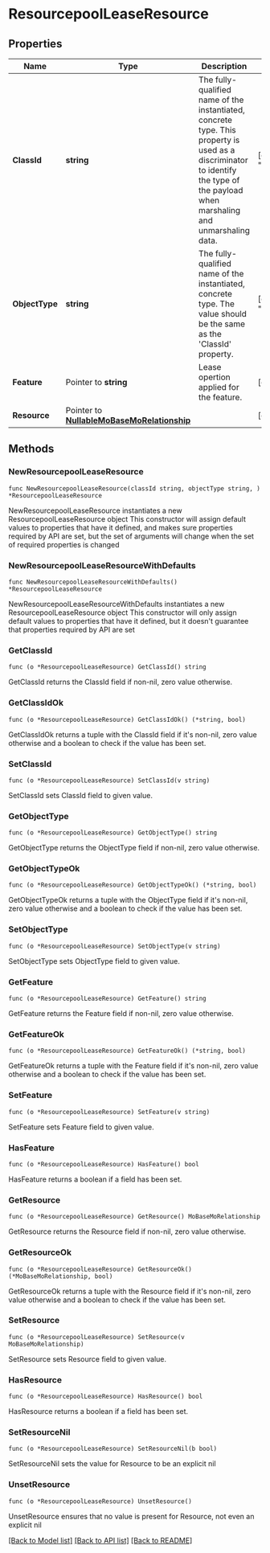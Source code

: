 # ResourcepoolLeaseResource

## Properties

Name | Type | Description | Notes
------------ | ------------- | ------------- | -------------
**ClassId** | **string** | The fully-qualified name of the instantiated, concrete type. This property is used as a discriminator to identify the type of the payload when marshaling and unmarshaling data. | [default to "resourcepool.LeaseResource"]
**ObjectType** | **string** | The fully-qualified name of the instantiated, concrete type. The value should be the same as the &#39;ClassId&#39; property. | [default to "resourcepool.LeaseResource"]
**Feature** | Pointer to **string** | Lease opertion applied for the feature. | [optional] [readonly] 
**Resource** | Pointer to [**NullableMoBaseMoRelationship**](MoBaseMoRelationship.md) |  | [optional] 

## Methods

### NewResourcepoolLeaseResource

`func NewResourcepoolLeaseResource(classId string, objectType string, ) *ResourcepoolLeaseResource`

NewResourcepoolLeaseResource instantiates a new ResourcepoolLeaseResource object
This constructor will assign default values to properties that have it defined,
and makes sure properties required by API are set, but the set of arguments
will change when the set of required properties is changed

### NewResourcepoolLeaseResourceWithDefaults

`func NewResourcepoolLeaseResourceWithDefaults() *ResourcepoolLeaseResource`

NewResourcepoolLeaseResourceWithDefaults instantiates a new ResourcepoolLeaseResource object
This constructor will only assign default values to properties that have it defined,
but it doesn't guarantee that properties required by API are set

### GetClassId

`func (o *ResourcepoolLeaseResource) GetClassId() string`

GetClassId returns the ClassId field if non-nil, zero value otherwise.

### GetClassIdOk

`func (o *ResourcepoolLeaseResource) GetClassIdOk() (*string, bool)`

GetClassIdOk returns a tuple with the ClassId field if it's non-nil, zero value otherwise
and a boolean to check if the value has been set.

### SetClassId

`func (o *ResourcepoolLeaseResource) SetClassId(v string)`

SetClassId sets ClassId field to given value.


### GetObjectType

`func (o *ResourcepoolLeaseResource) GetObjectType() string`

GetObjectType returns the ObjectType field if non-nil, zero value otherwise.

### GetObjectTypeOk

`func (o *ResourcepoolLeaseResource) GetObjectTypeOk() (*string, bool)`

GetObjectTypeOk returns a tuple with the ObjectType field if it's non-nil, zero value otherwise
and a boolean to check if the value has been set.

### SetObjectType

`func (o *ResourcepoolLeaseResource) SetObjectType(v string)`

SetObjectType sets ObjectType field to given value.


### GetFeature

`func (o *ResourcepoolLeaseResource) GetFeature() string`

GetFeature returns the Feature field if non-nil, zero value otherwise.

### GetFeatureOk

`func (o *ResourcepoolLeaseResource) GetFeatureOk() (*string, bool)`

GetFeatureOk returns a tuple with the Feature field if it's non-nil, zero value otherwise
and a boolean to check if the value has been set.

### SetFeature

`func (o *ResourcepoolLeaseResource) SetFeature(v string)`

SetFeature sets Feature field to given value.

### HasFeature

`func (o *ResourcepoolLeaseResource) HasFeature() bool`

HasFeature returns a boolean if a field has been set.

### GetResource

`func (o *ResourcepoolLeaseResource) GetResource() MoBaseMoRelationship`

GetResource returns the Resource field if non-nil, zero value otherwise.

### GetResourceOk

`func (o *ResourcepoolLeaseResource) GetResourceOk() (*MoBaseMoRelationship, bool)`

GetResourceOk returns a tuple with the Resource field if it's non-nil, zero value otherwise
and a boolean to check if the value has been set.

### SetResource

`func (o *ResourcepoolLeaseResource) SetResource(v MoBaseMoRelationship)`

SetResource sets Resource field to given value.

### HasResource

`func (o *ResourcepoolLeaseResource) HasResource() bool`

HasResource returns a boolean if a field has been set.

### SetResourceNil

`func (o *ResourcepoolLeaseResource) SetResourceNil(b bool)`

 SetResourceNil sets the value for Resource to be an explicit nil

### UnsetResource
`func (o *ResourcepoolLeaseResource) UnsetResource()`

UnsetResource ensures that no value is present for Resource, not even an explicit nil

[[Back to Model list]](../README.md#documentation-for-models) [[Back to API list]](../README.md#documentation-for-api-endpoints) [[Back to README]](../README.md)


